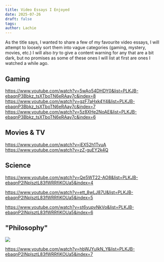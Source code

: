 ```yaml
---
title: Video Essays I Enjoyed
date: 2025-07-26
draft: false
tags: 
author: Lachie
---
```

As the title says, I wanted to share a few of my favourite video essays, I will attempt to loosely sort them into vague categories (gaming, mystery, movies, etc.) I will also *try* to give a content warning for any that are a bit dark, but no promises as some of these ones I will list at first are ones I watched a while ago.

## Gaming
https://www.youtube.com/watch?v=5wAo54DHDY0&list=PLKJB-ebaqnP3Bbkz_tsXTboTN6eRAay7c&index=8
https://www.youtube.com/watch?v=gzF7aHxk4Y4&list=PLKJB-ebaqnP3Bbkz_tsXTboTN6eRAay7c&index=7
https://www.youtube.com/watch?v=5z8XHe2NoAE&list=PLKJB-ebaqnP3Bbkz_tsXTboTN6eRAay7c&index=6
## Movies & TV
https://www.youtube.com/watch?v=jEX52h1TvuA
https://www.youtube.com/watch?v=zZ-guEY2k4Q
## Science
https://www.youtube.com/watch?v=Qe5WT22-AO8&list=PLKJB-ebaqnP2lNplsztL83fWRRfiKOUa5&index=4

https://www.youtube.com/watch?v=ett_8wLJ87U&list=PLKJB-ebaqnP2lNplsztL83fWRRfiKOUa5&index=5

https://www.youtube.com/watch?v=st6yupvNkVo&list=PLKJB-ebaqnP2lNplsztL83fWRRfiKOUa5&index=6
## "Philosophy"
![](https://www.youtube.com/watch?v=PK2SMIOHYig&list=PLKJB-ebaqnP2lNplsztL83fWRRfiKOUa5)


https://www.youtube.com/watch?v=hbWJYuIkN_Y&list=PLKJB-ebaqnP2lNplsztL83fWRRfiKOUa5&index=7